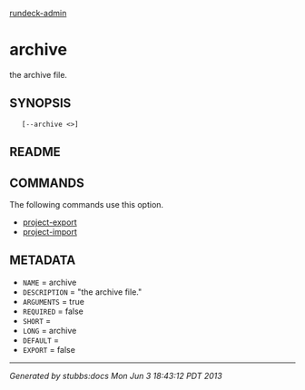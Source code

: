[rundeck-admin](../../index.html)

# archive

the archive file.

## SYNOPSIS

       [--archive <>]

## README



## COMMANDS

The following commands use this option.

* [project-export](../../commands/project-export/index.html)
* [project-import](../../commands/project-import/index.html)

## METADATA

* `NAME` = archive
* `DESCRIPTION` = "the archive file."
* `ARGUMENTS` = true
* `REQUIRED` = false
* `SHORT` = 
* `LONG` = archive
* `DEFAULT` = 
* `EXPORT` = false

----

*Generated by stubbs:docs Mon Jun  3 18:43:12 PDT 2013*

